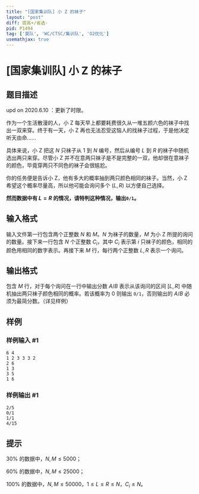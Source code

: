 ```yaml
---
title: "[国家集训队] 小 Z 的袜子"
layout: "post"
diff: 提高+/省选-
pid: P1494
tag: ['莫队', 'WC/CTSC/集训队', 'O2优化']
usemathjax: true
---
```


# [国家集训队] 小 Z 的袜子
## 题目描述

upd on 2020.6.10 ：更新了时限。

作为一个生活散漫的人，小 Z 每天早上都要耗费很久从一堆五颜六色的袜子中找出一双来穿。终于有一天，小 Z 再也无法忍受这恼人的找袜子过程，于是他决定听天由命……

具体来说，小 Z 把这 $N$ 只袜子从 $1$ 到 $N$ 编号，然后从编号 $L$ 到 $R$ 的袜子中随机选出两只来穿。尽管小 Z 并不在意两只袜子是不是完整的一双，他却很在意袜子的颜色，毕竟穿两只不同色的袜子会很尴尬。

你的任务便是告诉小 Z，他有多大的概率抽到两只颜色相同的袜子。当然，小 Z 希望这个概率尽量高，所以他可能会询问多个 $(L,R)$ 以方便自己选择。

**然而数据中有 $L=R$ 的情况，请特判这种情况，输出`0/1`。**

## 输入格式

输入文件第一行包含两个正整数 $N$ 和 $M$。$N$ 为袜子的数量，$M$ 为小 Z 所提的询问的数量。接下来一行包含 $N$ 个正整数 $C_i$，其中 $C_i$ 表示第 $i$ 只袜子的颜色，相同的颜色用相同的数字表示。再接下来 $M$ 行，每行两个正整数 $L, R$ 表示一个询问。

## 输出格式

包含 $M$ 行，对于每个询问在一行中输出分数 $A/B$ 表示从该询问的区间 $[L,R]$ 中随机抽出两只袜子颜色相同的概率。若该概率为 $0$ 则输出 `0/1`，否则输出的 $A/B$ 必须为最简分数。（详见样例）

## 样例

### 样例输入 #1
```
6 4
1 2 3 3 3 2
2 6
1 3
3 5
1 6
```
### 样例输出 #1
```
2/5
0/1
1/1
4/15
```
## 提示

$30\%$ 的数据中，$N,M\leq 5000$；

$60\%$ 的数据中，$N,M \leq 25000$；

$100\%$ 的数据中，$N,M \leq 50000$，$1 \leq L \leq R \leq N$，$C_i \leq N$。

